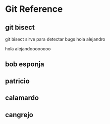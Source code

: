 # Git Reference

## git bisect
git bisect sirve para detectar bugs
hola alejandro

hola alejandoooooooo


## bob esponja

## patricio

## calamardo

## cangrejo
